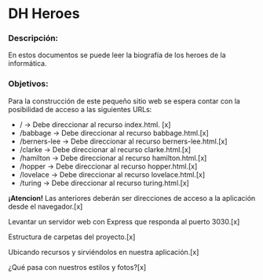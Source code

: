 # DH Heroes

### Descripción:

En estos documentos se puede leer la biografía de los heroes de la informática.

### Objetivos:
Para la construcción de este pequeño sitio web se espera contar con la posibilidad de
acceso a las siguientes URLs:
* / -> Debe direccionar al recurso index.html. [x]
* /babbage -> Debe direccionar al recurso babbage.html.[x]
* /berners-lee -> Debe direccionar al recurso berners-lee.html.[x]
* /clarke -> Debe direccionar al recurso clarke.html.[x]
* /hamilton -> Debe direccionar al recurso hamilton.html.[x]
* /hopper -> Debe direccionar al recurso hopper.html.[x]
* /lovelace -> Debe direccionar al recurso lovelace.html.[x]
* /turing -> Debe direccionar al recurso turing.html.[x]

**¡Atencion!** Las anteriores deberán ser direcciones de acceso a la aplicación desde el
navegador.[x]

Levantar un servidor web con Express que responda al puerto 3030.[x]

Estructura de carpetas del proyecto.[x]

Ubicando recursos y sirviéndolos en nuestra aplicación.[x]

¿Qué pasa con nuestros estilos y fotos?[x]